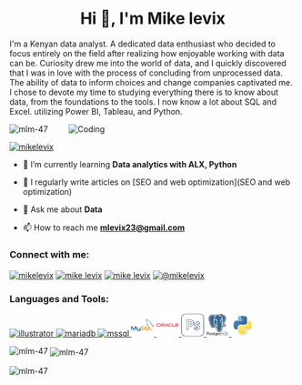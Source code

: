 <h1 align="center">Hi 👋, I'm Mike levix</h1>
<p align="left">I'm a Kenyan data analyst. A dedicated data enthusiast who decided to focus entirely on the field after realizing how enjoyable working with data can be. Curiosity drew me into the world of data, and I quickly discovered that I was in love with the process of concluding from unprocessed data. The ability of data to inform choices and change companies captivated me. I chose to devote my time to studying everything there is to know about data, from the foundations to the tools. I now know a lot about SQL and Excel. utilizing Power BI, Tableau, and Python.</p>
<img align="right" alt="Coding" width="400"
src=https://cdn.dribbble.com/users/1162077/screenshots/3848914/programmer.gif>

<p align="left"> <img src="https://komarev.com/ghpvc/?username=mlm-47&label=Profile%20views&color=0e75b6&style=flat" alt="mlm-47" /> </p>

<p align="left"> <a href="https://twitter.com/mikelevix" target="blank"><img src="https://img.shields.io/twitter/follow/mikelevix?logo=twitter&style=for-the-badge" alt="mikelevix" /></a> </p>

- 🌱 I’m currently learning **Data analytics with ALX, Python**

- 📝 I regularly write articles on [SEO and web optimization](SEO and web optimization)

- 💬 Ask me about **Data**

- 📫 How to reach me **mlevix23@gmail.com**

<h3 align="left">Connect with me:</h3>
<p align="left">
<a href="https://twitter.com/mikelevix" target="blank"><img align="center" src="https://raw.githubusercontent.com/rahuldkjain/github-profile-readme-generator/master/src/images/icons/Social/twitter.svg" alt="mikelevix" height="30" width="40" /></a>
<a href="https://linkedin.com/in/mike levix" target="blank"><img align="center" src="https://raw.githubusercontent.com/rahuldkjain/github-profile-readme-generator/master/src/images/icons/Social/linked-in-alt.svg" alt="mike levix" height="30" width="40" /></a>
<a href="https://fb.com/mike levix" target="blank"><img align="center" src="https://raw.githubusercontent.com/rahuldkjain/github-profile-readme-generator/master/src/images/icons/Social/facebook.svg" alt="mike levix" height="30" width="40" /></a>
<a href="https://hashnode.com/@mikelevix" target="blank"><img align="center" src="https://raw.githubusercontent.com/rahuldkjain/github-profile-readme-generator/master/src/images/icons/Social/hashnode.svg" alt="@mikelevix" height="30" width="40" /></a>
</p>


<h3 align="left">Languages and Tools:</h3>
<p align="left"> <a href="https://www.adobe.com/in/products/illustrator.html" target="_blank" rel="noreferrer"> <img src="https://www.vectorlogo.zone/logos/adobe_illustrator/adobe_illustrator-icon.svg" alt="illustrator" width="40" height="40"/> </a> <a href="https://mariadb.org/" target="_blank" rel="noreferrer"> <img src="https://www.vectorlogo.zone/logos/mariadb/mariadb-icon.svg" alt="mariadb" width="40" height="40"/> </a> <a href="https://www.microsoft.com/en-us/sql-server" target="_blank" rel="noreferrer"> <img src="https://www.svgrepo.com/show/303229/microsoft-sql-server-logo.svg" alt="mssql" width="40" height="40"/> </a> <a href="https://www.mysql.com/" target="_blank" rel="noreferrer"> <img src="https://raw.githubusercontent.com/devicons/devicon/master/icons/mysql/mysql-original-wordmark.svg" alt="mysql" width="40" height="40"/> </a> <a href="https://www.oracle.com/" target="_blank" rel="noreferrer"> <img src="https://raw.githubusercontent.com/devicons/devicon/master/icons/oracle/oracle-original.svg" alt="oracle" width="40" height="40"/> </a> <a href="https://www.photoshop.com/en" target="_blank" rel="noreferrer"> <img src="https://raw.githubusercontent.com/devicons/devicon/master/icons/photoshop/photoshop-line.svg" alt="photoshop" width="40" height="40"/> </a> <a href="https://www.postgresql.org" target="_blank" rel="noreferrer"> <img src="https://raw.githubusercontent.com/devicons/devicon/master/icons/postgresql/postgresql-original-wordmark.svg" alt="postgresql" width="40" height="40"/> </a> <a href="https://www.python.org" target="_blank" rel="noreferrer"> <img src="https://raw.githubusercontent.com/devicons/devicon/master/icons/python/python-original.svg" alt="python" width="40" height="40"/> </a> </p>

<p><img align="left" src="https://github-readme-stats.vercel.app/api/top-langs?username=mlm-47&show_icons=true&locale=en&layout=compact" alt="mlm-47" /></p>

<p>&nbsp;<img align="center" src="https://github-readme-stats.vercel.app/api?username=mlm-47&show_icons=true&locale=en" alt="mlm-47" /></p>

<p><img align="center" src="https://github-readme-streak-stats.herokuapp.com/?user=mlm-47&" alt="mlm-47" /></p>
